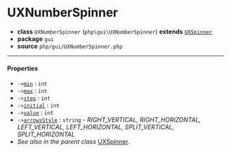 # UXNumberSpinner

- **class** `UXNumberSpinner` (`php\gui\UXNumberSpinner`) **extends** [`UXSpinner`](https://github.com/VenityStudio/android/tree/master/jphp-android-ext/api-docs/classes/php/gui/UXSpinner.md)
- **package** `gui`
- **source** `php/gui/UXNumberSpinner.php`

---

#### Properties

- `->`[`min`](#prop-min) : `int`
- `->`[`max`](#prop-max) : `int`
- `->`[`step`](#prop-step) : `int`
- `->`[`initial`](#prop-initial) : `int`
- `->`[`value`](#prop-value) : `int`
- `->`[`arrowsStyle`](#prop-arrowsstyle) : `string` - _RIGHT_VERTICAL, RIGHT_HORIZONTAL, LEFT_VERTICAL, LEFT_HORIZONTAL, SPLIT_VERTICAL, SPLIT_HORIZONTAL_
- *See also in the parent class* [UXSpinner](https://github.com/VenityStudio/android/tree/master/jphp-android-ext/api-docs/classes/php/gui/UXSpinner.md).